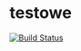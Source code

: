 testowe
=======
[![Build Status](https://travis-ci.org/kontotestowe/testowe.svg?branch=master)](https://travis-ci.org/kontotestowe/testowe)
